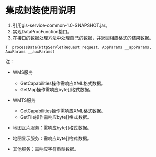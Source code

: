 # 集成封装使用说明
1. 引用gis-service-common-1.0-SNAPSHOT.jar。
2. 实现DataProcFunction接口。
3. 在接口的数据处理方法中处理自己的数据，并返回相应格式的结果数据。
```
T  processData(HttpServletRequest request, AppParams __appParams, AuxParams __auxParams)
```
注：
- WMS服务
  - GetCapabilities操作需响应XML格式数据。
  - GetMap操作需响应byte[]格式数据。
    
- WMTS服务
  - GetCapabilities操作需响应XML格式数据。
  - GetTile操作需响应byte[]格式数据。
  
- 地图瓦片服务：需响应byte[]格式数据。
- 地图显示服务：需响应byte[]格式数据。

- 其他服务：需响应字符串型数据。 







